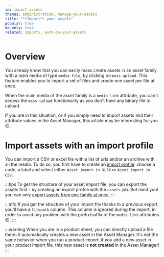 ```yaml
---
id: import-assets
themes: administration, manage-your-assets
title: "**Import** your assets"
popular: true
ee-only: true
related: imports, work-on-your-assets
---
```


# Overview

You already know that you can easily mass create assets in an asset family with a main media of type `media file`, by clicking on `mass upload`. This feature enables you to import a set of files and create one asset per file at once.

When the main media of the asset family is a `media link` attribute, you can't access the `mass upload` functionality as you don't have any binary file to upload.

If you are in this situation, or if you simply need to import assets and their attribute values in the Asset Manager, this article may be interesting for you :wink:.  

# Import assets with an import profile

You can import a CSV or excel file with a list of urls and/or an archive with all the media. To do so, you first have to create an [import profile](imports.html#create-a-new-import-profile): choose a code, a label and select either `Asset import in XLSX` or `Asset import in CSV`.

:::tips
To get the structure of your asset import file, you can export the assets first - by creating an export profile with the `assets` job. But mind you! you can only [export assets from one family at once](export-assets.html#how-to-export-your-assets-with-the-export-jobs).
:::

:::info
If you get the structure of your import file thanks to a previous export, you'll have a `filepath` column. This column is ignored during the import, in order to avoid any problem with the prefix/suffix of the `media link` attributes :wink:.
:::

:::warning
When you are in a product sheet, you can directly upload a file there: it automatically creates a new asset in the Asset Manager. It's not the same behavior when you run a product import: if you add a new asset in your product import file, this new asset is **not created** in the Asset Manager!
:::
